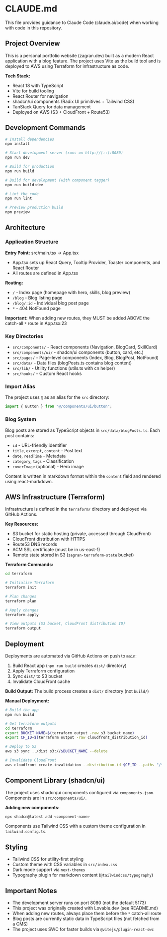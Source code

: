 # CLAUDE.md

This file provides guidance to Claude Code (claude.ai/code) when working with code in this repository.

## Project Overview

This is a personal portfolio website (zagran.dev) built as a modern React application with a blog feature. The project uses Vite as the build tool and is deployed to AWS using Terraform for infrastructure as code.

**Tech Stack:**
- React 18 with TypeScript
- Vite for build tooling
- React Router for navigation
- shadcn/ui components (Radix UI primitives + Tailwind CSS)
- TanStack Query for data management
- Deployed on AWS (S3 + CloudFront + Route53)

## Development Commands

```bash
# Install dependencies
npm install

# Start development server (runs on http://[::]:8080)
npm run dev

# Build for production
npm run build

# Build for development (with component tagger)
npm run build:dev

# Lint the code
npm run lint

# Preview production build
npm preview
```

## Architecture

### Application Structure

**Entry Point:** src/main.tsx → App.tsx
- App.tsx sets up React Query, Tooltip Provider, Toaster components, and React Router
- All routes are defined in App.tsx

**Routing:**
- `/` - Index page (homepage with hero, skills, blog preview)
- `/blog` - Blog listing page
- `/blog/:id` - Individual blog post page
- `*` - 404 NotFound page

**Important:** When adding new routes, they MUST be added ABOVE the catch-all `*` route in App.tsx:23

### Key Directories

- `src/components/` - React components (Navigation, BlogCard, SkillCard)
- `src/components/ui/` - shadcn/ui components (button, card, etc.)
- `src/pages/` - Page-level components (Index, Blog, BlogPost, NotFound)
- `src/data/` - Data files (blogPosts.ts contains blog content)
- `src/lib/` - Utility functions (utils.ts with cn helper)
- `src/hooks/` - Custom React hooks

### Import Alias

The project uses `@` as an alias for the `src` directory:
```typescript
import { Button } from "@/components/ui/button";
```

### Blog System

Blog posts are stored as TypeScript objects in `src/data/blogPosts.ts`. Each post contains:
- `id` - URL-friendly identifier
- `title`, `excerpt`, `content` - Post text
- `date`, `readTime` - Metadata
- `category`, `tags` - Classification
- `coverImage` (optional) - Hero image

Content is written in markdown format within the `content` field and rendered using react-markdown.

## AWS Infrastructure (Terraform)

Infrastructure is defined in the `terraform/` directory and deployed via GitHub Actions.

**Key Resources:**
- S3 bucket for static hosting (private, accessed through CloudFront)
- CloudFront distribution with HTTPS
- Route53 DNS records
- ACM SSL certificate (must be in us-east-1)
- Remote state stored in S3 (`zagran-terraform-state` bucket)

**Terraform Commands:**
```bash
cd terraform

# Initialize Terraform
terraform init

# Plan changes
terraform plan

# Apply changes
terraform apply

# View outputs (S3 bucket, CloudFront distribution ID)
terraform output
```

## Deployment

Deployments are automated via GitHub Actions on push to `main`:

1. Build React app (`npm run build` creates `dist/` directory)
2. Apply Terraform configuration
3. Sync `dist/` to S3 bucket
4. Invalidate CloudFront cache

**Build Output:** The build process creates a `dist/` directory (not `build/`)

**Manual Deployment:**
```bash
# Build the app
npm run build

# Get terraform outputs
cd terraform
export BUCKET_NAME=$(terraform output -raw s3_bucket_name)
export CF_ID=$(terraform output -raw cloudfront_distribution_id)

# Deploy to S3
aws s3 sync ../dist s3://$BUCKET_NAME --delete

# Invalidate CloudFront
aws cloudfront create-invalidation --distribution-id $CF_ID --paths "/*"
```

## Component Library (shadcn/ui)

The project uses shadcn/ui components configured via `components.json`. Components are in `src/components/ui/`.

**Adding new components:**
```bash
npx shadcn@latest add <component-name>
```

Components use Tailwind CSS with a custom theme configuration in `tailwind.config.ts`.

## Styling

- Tailwind CSS for utility-first styling
- Custom theme with CSS variables in `src/index.css`
- Dark mode support via `next-themes`
- Typography plugin for markdown content (`@tailwindcss/typography`)

## Important Notes

- The development server runs on port 8080 (not the default 5173)
- This project was originally created with Lovable.dev (see README.md)
- When adding new routes, always place them before the `*` catch-all route
- Blog posts are currently static data in TypeScript files (not fetched from a CMS)
- The project uses SWC for faster builds via `@vitejs/plugin-react-swc`
